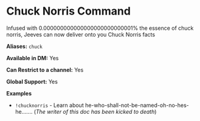 # Chuck Norris Command

Infused with 0.000000000000000000000000001% the essence of chuck norris, Jeeves can now deliver onto you Chuck Norris facts

**Aliases:** `chuck`

**Available in DM:** Yes

**Can Restrict to a channel:** Yes

**Global Support:** Yes

**Examples**

* `!chucknorris` - Learn about he-who-shall-not-be-named-oh-no-hes-he....... (*The writer of this doc has been kicked to death*)